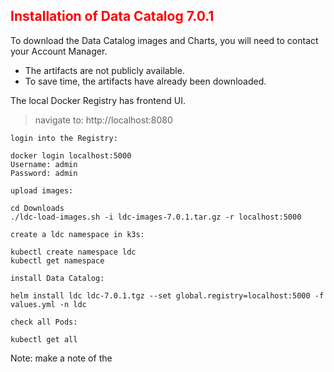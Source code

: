 ## <font color='red'>Installation of Data Catalog 7.0.1</font>

To download the Data Catalog images and Charts, you will need to contact your Account Manager.  
* The artifacts are not publicly available. 
* To save time, the artifacts have already been downloaded.

The local Docker Registry has frontend UI.

  > navigate to: http://localhost:8080

``login into the Registry:``
```
docker login localhost:5000
Username: admin
Password: admin   
```

``upload images:``
```
cd Downloads
./ldc-load-images.sh -i ldc-images-7.0.1.tar.gz -r localhost:5000
```

``create a ldc namespace in k3s:``
```
kubectl create namespace ldc
kubectl get namespace
```

``install Data Catalog:``
```
helm install ldc ldc-7.0.1.tgz --set global.registry=localhost:5000 -f values.yml -n ldc
```

``check all Pods:``
```
kubectl get all
```
Note: make a note of the